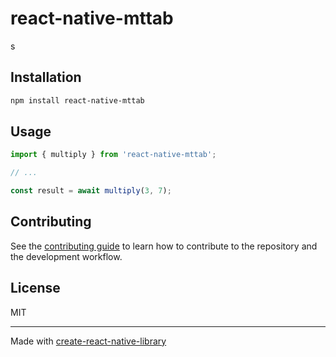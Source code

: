 # react-native-mttab

s

## Installation

```sh
npm install react-native-mttab
```

## Usage


```js
import { multiply } from 'react-native-mttab';

// ...

const result = await multiply(3, 7);
```


## Contributing

See the [contributing guide](CONTRIBUTING.md) to learn how to contribute to the repository and the development workflow.

## License

MIT

---

Made with [create-react-native-library](https://github.com/callstack/react-native-builder-bob)
